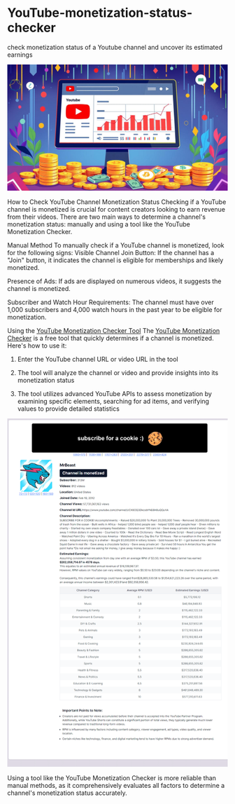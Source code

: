 # YouTube-monetization-status-checker

check monetization status of a Youtube channel and uncover its estimated earnings

![youtube](/yt.jpg)

How to Check YouTube Channel Monetization Status
Checking if a YouTube channel is monetized is crucial for content creators looking to earn revenue from their videos. There are two main ways to determine a channel's monetization status: manually and using a tool like the YouTube Monetization Checker.

Manual Method
To manually check if a YouTube channel is monetized, look for the following signs:
Visible Channel Join Button: If the channel has a "Join" button, it indicates the channel is eligible for memberships and likely monetized.

Presence of Ads: If ads are displayed on numerous videos, it suggests the channel is monetized.

Subscriber and Watch Hour Requirements: The channel must have over 1,000 subscribers and 4,000 watch hours in the past year to be eligible for monetization.

Using the [YouTube Monetization Checker Tool](https://www.ytmonetizationchecker.com)
The [YouTube Monetization Checker](https://www.ytmonetizationchecker.com) is a free tool that quickly determines if a channel is monetized. Here's how to use it:

1. Enter the YouTube channel URL or video URL in the tool

2. The tool will analyze the channel or video and provide insights into its monetization status

3. The tool utilizes advanced YouTube APIs to assess monetization by examining specific elements, searching for ad items, and verifying values to provide detailed statistics

![screenshot](/ss.png)

Using a tool like the YouTube Monetization Checker is more reliable than manual methods, as it comprehensively evaluates all factors to determine a channel's monetization status accurately.
